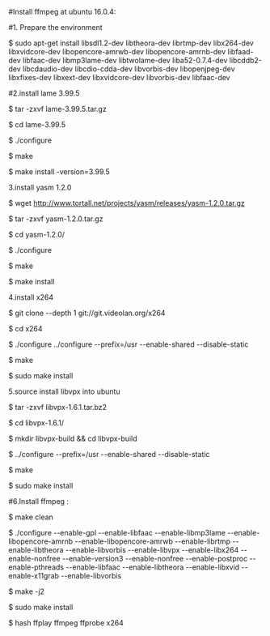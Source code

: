 #Install ffmpeg at ubuntu 16.0.4:

#1. Prepare the environment

$ sudo apt-get install libsdl1.2-dev libtheora-dev librtmp-dev libx264-dev libxvidcore-dev libopencore-amrwb-dev libopencore-amrnb-dev libfaad-dev libfaac-dev libmp3lame-dev libtwolame-dev liba52-0.7.4-dev libcddb2-dev libcdaudio-dev libcdio-cdda-dev libvorbis-dev libopenjpeg-dev libxfixes-dev libxext-dev libxvidcore-dev libvorbis-dev libfaac-dev

#2.install lame 3.99.5

$ tar -zxvf lame-3.99.5.tar.gz

$ cd lame-3.99.5

$ ./configure

$ make

$ make install -version=3.99.5

3.install yasm 1.2.0

$ wget  http://www.tortall.net/projects/yasm/releases/yasm-1.2.0.tar.gz

$ tar -zxvf yasm-1.2.0.tar.gz

$ cd yasm-1.2.0/

$ ./configure

$ make

$ make install 

4.install x264

$ git clone --depth 1 git://git.videolan.org/x264

$ cd x264

$ ./configure ../configure --prefix=/usr --enable-shared --disable-static

$ make 

$ sudo make install 

5.source install libvpx into ubuntu

$ tar -zxvf libvpx-1.6.1.tar.bz2

$ cd libvpx-1.6.1/

$ mkdir libvpx-build && cd libvpx-build

$ ../configure --prefix=/usr --enable-shared --disable-static

$ make

$ sudo make install 



#6.Install ffmpeg :

$ make clean

$ ./configure --enable-gpl --enable-libfaac --enable-libmp3lame --enable-libopencore-amrnb --enable-libopencore-amrwb --enable-librtmp --enable-libtheora --enable-libvorbis --enable-libvpx --enable-libx264 --enable-nonfree --enable-version3 --enable-nonfree --enable-postproc --enable-pthreads --enable-libfaac --enable-libtheora --enable-libxvid --enable-x11grab --enable-libvorbis

$ make -j2

$ sudo make install

$ hash ffplay ffmpeg ffprobe x264

